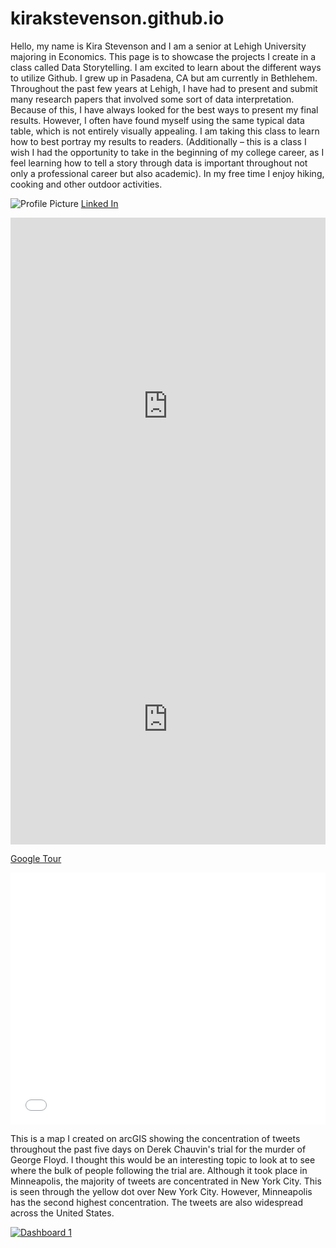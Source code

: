# kirakstevenson.github.io
Hello, my name is Kira Stevenson and I am a senior at Lehigh University majoring in Economics. This page is to showcase the projects I create in a class called Data Storytelling. I am excited to learn about the different ways to utilize Github. I grew up in Pasadena, CA but am currently in Bethlehem. Throughout the past few years at Lehigh, I have had to present and submit many research papers that involved some sort of data interpretation. Because of this, I have always looked for the best ways to present my final results. However, I often have found myself using the same typical data table, which is not entirely visually appealing. I am taking this class to learn how to best portray my results to readers. (Additionally – this is a class I wish I had the opportunity to take in the beginning of my college career, as I feel learning how to tell a story through data is important throughout not only a professional career but also academic). In my free time I enjoy hiking, cooking and other outdoor activities. 


![Profile Picture](https://github.com/kirakstevenson/kirakstevenson.github.io/blob/main/Screen%20Shot%202021-02-04%20at%202.47.08%20PM.png?raw=true)
[Linked In](https://www.linkedin.com/in/kira-stevenson-85272314b/)

<iframe title="Lehigh Enrollment Fall 2020" aria-label="chart" id="datawrapper-chart-82Wn9" src="https://datawrapper.dwcdn.net/82Wn9/1/" scrolling="no" frameborder="0" style="width: 0; min-width: 100% !important; border: none;" height="603"></iframe><script type="text/javascript">!function(){"use strict";window.addEventListener("message",(function(a){if(void 0!==a.data["datawrapper-height"])for(var e in a.data["datawrapper-height"]){var t=document.getElementById("datawrapper-chart-"+e)||document.querySelector("iframe[src*='"+e+"']");t&&(t.style.height=a.data["datawrapper-height"][e]+"px")}}))}();
</script>

<iframe title="Public Health Expenditure as Percentage of GDP " aria-label="Interactive line chart" id="datawrapper-chart-Fudy6" src="https://datawrapper.dwcdn.net/Fudy6/1/" scrolling="no" frameborder="0" style="width: 0; min-width: 100% !important; border: none;" height="400"></iframe><script type="text/javascript">!function(){"use strict";window.addEventListener("message",(function(a){if(void 0!==a.data["datawrapper-height"])for(var e in a.data["datawrapper-height"]){var t=document.getElementById("datawrapper-chart-"+e)||document.querySelector("iframe[src*='"+e+"']");t&&(t.style.height=a.data["datawrapper-height"][e]+"px")}}))}();
</script>

[Google Tour](https://poly.google.com/view/1CZj-csPb8p)

<style>.embed-container {position: relative; padding-bottom: 80%; height: 0; max-width: 100%;} .embed-container iframe, .embed-container object, .embed-container iframe{position: absolute; top: 0; left: 0; width: 100%; height: 100%;} small{position: absolute; z-index: 40; bottom: 0; margin-bottom: -15px;}</style><div class="embed-container"><iframe width="500" height="400" frameborder="0" scrolling="no" marginheight="0" marginwidth="0" title="Derek Chauvin Tweets Maps" src="//lu.maps.arcgis.com/apps/Embed/index.html?webmap=b0e0b17fbd3a4a6684cf58c114fec8e1&extent=-129.9749,26.1056,-65.9905,55.9427&zoom=true&previewImage=false&scale=true&disable_scroll=true&theme=light"></iframe></div>

This is a map I created on arcGIS showing the concentration of tweets throughout the past five days on Derek Chauvin's trial for the murder of George Floyd. I thought this would be an interesting topic to look at to see where the bulk of people following the trial are. Although it took place in Minneapolis, the majority of tweets are concentrated in New York City. This is seen through the yellow dot over New York City. However, Minneapolis has the second highest concentration. The tweets are also widespread across the United States. 
<div class='tableauPlaceholder' id='viz1618173585977' style='position: relative'><noscript><a href='#'><img alt='Dashboard 1 ' src='https:&#47;&#47;public.tableau.com&#47;static&#47;images&#47;Su&#47;SundayHomework&#47;Dashboard1&#47;1_rss.png' style='border: none' /></a></noscript><object class='tableauViz'  style='display:none;'><param name='host_url' value='https%3A%2F%2Fpublic.tableau.com%2F' /> <param name='embed_code_version' value='3' /> <param name='site_root' value='' /><param name='name' value='SundayHomework&#47;Dashboard1' /><param name='tabs' value='no' /><param name='toolbar' value='yes' /><param name='static_image' value='https:&#47;&#47;public.tableau.com&#47;static&#47;images&#47;Su&#47;SundayHomework&#47;Dashboard1&#47;1.png' /> <param name='animate_transition' value='yes' /><param name='display_static_image' value='yes' /><param name='display_spinner' value='yes' /><param name='display_overlay' value='yes' /><param name='display_count' value='yes' /><param name='language' value='en' /><param name='filter' value='publish=yes' /></object></div> <script type='text/javascript'> var divElement = document.getElementById('viz1618173585977'); var vizElement = divElement.getElementsByTagName('object')[0]; if ( divElement.offsetWidth > 800 ) { vizElement.style.width='100%';vizElement.style.height=(divElement.offsetWidth*0.75)+'px';} else if ( divElement.offsetWidth > 500 ) { vizElement.style.width='100%';vizElement.style.height=(divElement.offsetWidth*0.75)+'px';} else {vizElement.style.width='100%';vizElement.style.height='877px';} var scriptElement = document.createElement('script'); scriptElement.src = 'https://public.tableau.com/javascripts/api/viz_v1.js'; vizElement.parentNode.insertBefore(scriptElement, vizElement); </script>


